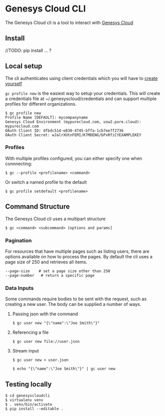 # Genesys Cloud CLI

The Genesys Cloud cli is a tool to interact with [Genesys Cloud](https://developer.mypurecloud.com/)

## Install
//TODO: pip install ... ?

## Local setup

The cli authenticates using client credentials which you will have to [create yourself](https://help.mypurecloud.com/articles/create-an-oauth-client/)

```gc profile new``` is the easiest way to setup your credentials.  This will create a credentials file at ~/.genesyscloud/credentials and can support multiple profiles for different organizations.

```
$ gc profile new
Profile Name [DEFAULT]: mycompanyname
Genesys Cloud Environment (mypurecloud.com, usw2.pure.cloud): mypurecloud.com
OAuth Client ID: dfbdc514-e830-4745-bffa-1cb7ee7f2736
OAuth Client Secret: wJalrXUtnFEMI/K7MDENG/bPxRfiCYEXAMPLEKEY
```

### Profiles
With multiple profiles configured, you can either specify one when connnecting:

```$ gc --profile <profilename> <command> ```

Or switch a named profile to the default

```$ gc profile setdefault <profilename> ```

## Command Structure

The Genesys Cloud cli uses a multipart structure 

```
$ gc <command> <subcommand> [options and params]
```

### Pagination

For resources that have multiple pages such as listing users, there are options available on how to process the pages.  By default the cli uses a page size of 250 and retrieves all items.

 ```
 --page-size    # set a page size other than 250
 --page-number   # return a specific page
 ```

### Data Inputs

Some commands require bodies to be sent with the request, such as creating a new user.  The body can be supplied a number of ways.

1) Passing json with the command
    ```
    $ gc user new "{\"name":\"Joe Smith\"}"
    ```

2) Referencing a file
    ```
    $ gc user new file://user.json
    ```

3) Stream input
    ```
    $ gc user new < user.json
    ```

    ```
    $ echo "{\"name":\"Joe Smith\"}" | gc user new
    ```

## Testing locally
```
$ cd genesyscloudcli
$ virtualenv venv
$ . venv/bin/activate
$ pip install --editable .
```
